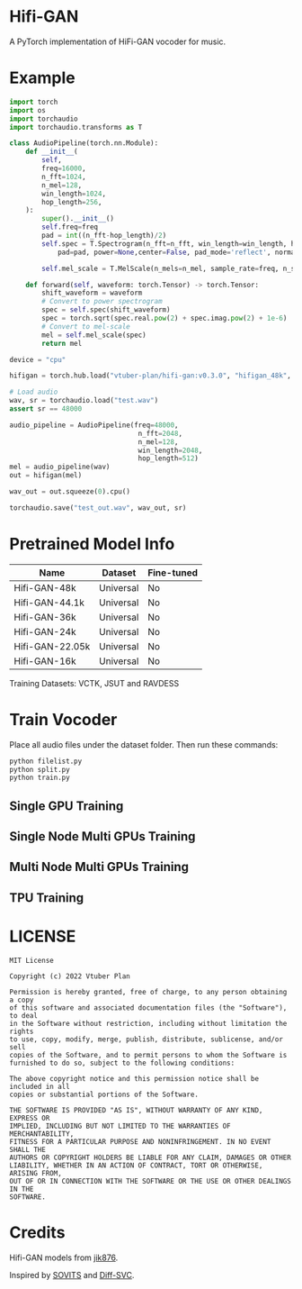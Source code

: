 # Hifi-GAN
A PyTorch implementation of HiFi-GAN vocoder for music.

# Example

```Python
import torch
import os
import torchaudio
import torchaudio.transforms as T

class AudioPipeline(torch.nn.Module):
    def __init__(
        self,
        freq=16000,
        n_fft=1024,
        n_mel=128,
        win_length=1024,
        hop_length=256,
    ):
        super().__init__()
        self.freq=freq
        pad = int((n_fft-hop_length)/2)
        self.spec = T.Spectrogram(n_fft=n_fft, win_length=win_length, hop_length=hop_length,
            pad=pad, power=None,center=False, pad_mode='reflect', normalized=False, onesided=True)

        self.mel_scale = T.MelScale(n_mels=n_mel, sample_rate=freq, n_stft=n_fft // 2 + 1)

    def forward(self, waveform: torch.Tensor) -> torch.Tensor:
        shift_waveform = waveform
        # Convert to power spectrogram
        spec = self.spec(shift_waveform)
        spec = torch.sqrt(spec.real.pow(2) + spec.imag.pow(2) + 1e-6)
        # Convert to mel-scale
        mel = self.mel_scale(spec)
        return mel

device = "cpu"

hifigan = torch.hub.load("vtuber-plan/hifi-gan:v0.3.0", "hifigan_48k", force_reload=True).to(device)

# Load audio
wav, sr = torchaudio.load("test.wav")
assert sr == 48000

audio_pipeline = AudioPipeline(freq=48000,
                                n_fft=2048,
                                n_mel=128,
                                win_length=2048,
                                hop_length=512)
mel = audio_pipeline(wav)
out = hifigan(mel)

wav_out = out.squeeze(0).cpu()

torchaudio.save("test_out.wav", wav_out, sr)
```

# Pretrained Model Info
|  Name            | Dataset   | Fine-tuned |
|  ----            | ----      |   ----     |
|  Hifi-GAN-48k    | Universal |     No     |
|  Hifi-GAN-44.1k  | Universal |     No     |
|  Hifi-GAN-36k    | Universal |     No     |
|  Hifi-GAN-24k    | Universal |     No     |
|  Hifi-GAN-22.05k | Universal |     No     |
|  Hifi-GAN-16k    | Universal |     No     |

Training Datasets: VCTK, JSUT and RAVDESS

# Train Vocoder
Place all audio files under the dataset folder.
Then run these commands:
```bash
python filelist.py
python split.py
python train.py
```

## Single GPU Training

## Single Node Multi GPUs Training

## Multi Node Multi GPUs Training

## TPU Training

# LICENSE
```
MIT License

Copyright (c) 2022 Vtuber Plan

Permission is hereby granted, free of charge, to any person obtaining a copy
of this software and associated documentation files (the "Software"), to deal
in the Software without restriction, including without limitation the rights
to use, copy, modify, merge, publish, distribute, sublicense, and/or sell
copies of the Software, and to permit persons to whom the Software is
furnished to do so, subject to the following conditions:

The above copyright notice and this permission notice shall be included in all
copies or substantial portions of the Software.

THE SOFTWARE IS PROVIDED "AS IS", WITHOUT WARRANTY OF ANY KIND, EXPRESS OR
IMPLIED, INCLUDING BUT NOT LIMITED TO THE WARRANTIES OF MERCHANTABILITY,
FITNESS FOR A PARTICULAR PURPOSE AND NONINFRINGEMENT. IN NO EVENT SHALL THE
AUTHORS OR COPYRIGHT HOLDERS BE LIABLE FOR ANY CLAIM, DAMAGES OR OTHER
LIABILITY, WHETHER IN AN ACTION OF CONTRACT, TORT OR OTHERWISE, ARISING FROM,
OUT OF OR IN CONNECTION WITH THE SOFTWARE OR THE USE OR OTHER DEALINGS IN THE
SOFTWARE.
```

# Credits
Hifi-GAN models from [jik876](https://github.com/jik876/hifi-gan).

Inspired by [SOVITS](https://github.com/innnky/so-vits-svc) and [Diff-SVC](https://github.com/prophesier/diff-svc).
